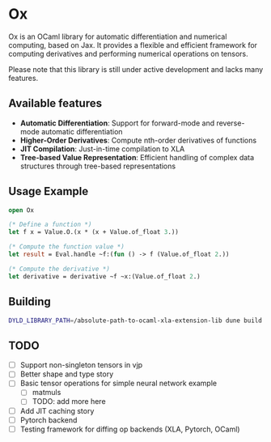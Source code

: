 # Ox

Ox is an OCaml library for automatic differentiation and numerical computing,
based on Jax. It provides a flexible and efficient framework for computing
derivatives and performing numerical operations on tensors.

Please note that this library is still under active development and lacks
many features.

## Available features

- **Automatic Differentiation**: Support for forward-mode and reverse-mode automatic differentiation
- **Higher-Order Derivatives**: Compute nth-order derivatives of functions
- **JIT Compilation**: Just-in-time compilation to XLA
- **Tree-based Value Representation**: Efficient handling of complex data structures through tree-based representations

## Usage Example

```ocaml
open Ox

(* Define a function *)
let f x = Value.O.(x * (x + Value.of_float 3.))

(* Compute the function value *)
let result = Eval.handle ~f:(fun () -> f (Value.of_float 2.))

(* Compute the derivative *)
let derivative = derivative ~f ~x:(Value.of_float 2.)
```

## Building

```bash
DYLD_LIBRARY_PATH=/absolute-path-to-ocaml-xla-extension-lib dune build @default @runtest -w
```

## TODO

- [ ] Support non-singleton tensors in vjp
- [ ] Better shape and type story
- [ ] Basic tensor operations for simple neural network example
  - [ ] matmuls
  - [ ] TODO: add more here
- [ ] Add JIT caching story
- [ ] Pytorch backend
- [ ] Testing framework for diffing op backends (XLA, Pytorch, OCaml)